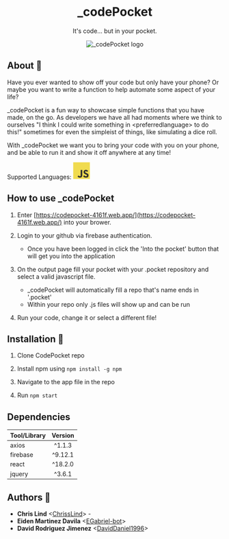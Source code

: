 <h1 align="center">_codePocket</h1>
<p align="center">
  It's code... but in your pocket.
</p>

<p align="center">
  <img src="https://i.imgur.com/3AMHdCS.jpeg"
       alt="_codePocket logo"
    />
  </p>

## About :blue_book:
Have you ever wanted to show off your code but only have your phone? Or maybe you want to write a function to help automate some aspect of your life?

\_codePocket is a fun way to showcase simple functions that you have made, on the go. As developers we have all had moments where we think to ourselves "I think I could write something in \<preferredlanguage\> to do this!" sometimes for even the simpleist of things, like simulating a dice roll. 
 
With \_codePocket we want you to bring your code with you on your phone, and be able to run it and show it off anywhere at any time!

Supported Languages: <a href="https://developer.mozilla.org/en-US/docs/Web/JavaScript" target="_blank" rel="noreferrer"> <img src="https://raw.githubusercontent.com/devicons/devicon/master/icons/javascript/javascript-original.svg" alt="javascript" width="40" height="40"/> </a>
  
## How to use \_codePocket
1. Enter [https://codepocket-4161f.web.app/](https://codepocket-4161f.web.app/) into your brower.

2. Login to your github via firebase authentication.
    - Once you have been logged in click the  'Into the pocket' button that will get you into the application
  
3. On the output page fill your pocket with your .pocket repository and select a valid javascript file.
    - \_codePocket will automatically fill a repo that's name ends in '.pocket'
    - Within your repo only .js files will show up and can be run

4. Run your code, change it or select a different file!

## Installation :minidisc:
1. Clone CodePocket repo

2. Install npm using `npm install -g npm`

3. Navigate to the app file in the repo

4. Run `npm start`
    
## Dependencies
| Tool/Library | Version |
| :---         | :----:  |
| axios        | ^1.1.3  |
| firebase     | ^9.12.1 |
| react        | ^18.2.0 |
| jquery       | ^3.6.1  |

## Authors :scroll:
- **Chris Lind** <[ChrissLind](https://github.com/ChrissLind)> - 
- **Eiden Martinez Davila** <[EGabriel-bot](https://github.com/EGabriel-bot)>
- **David Rodriguez Jimenez** <[DavidDaniel1996](https://github.com/DavidDaniel1996)>
